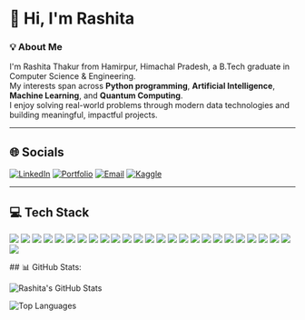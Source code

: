 # 👋 Hi, I'm Rashita 

### 💡 About Me
I'm Rashita Thakur from Hamirpur, Himachal Pradesh, a B.Tech graduate in Computer Science & Engineering.  
My interests span across **Python programming**, **Artificial Intelligence**, **Machine Learning**, and **Quantum Computing**.  
I enjoy solving real-world problems through modern data technologies and building meaningful, impactful projects.

---

## 🌐 Socials

[![LinkedIn](https://img.shields.io/badge/LinkedIn-blue?logo=linkedin&logoColor=white&style=for-the-badge)](https://www.linkedin.com/in/rashita-thakur-9a8638271/)
[![Portfolio](https://img.shields.io/badge/Portfolio-000000?logo=vercel&logoColor=white&style=for-the-badge)](https://rashitaportfolio.lovable.app/)
[![Email](https://img.shields.io/badge/Gmail-red?logo=gmail&logoColor=white&style=for-the-badge)](mailto:thakurrashita@gmail.com)
[![Kaggle](https://img.shields.io/badge/Kaggle-20BEFF?logo=kaggle&logoColor=white&style=for-the-badge)](https://www.kaggle.com/missideal20)

---

## 💻 Tech Stack

<p align="left">
  <!-- Programming -->
  <img src="https://img.shields.io/badge/Python-3776AB?logo=python&logoColor=white&style=for-the-badge"/>
  <img src="https://img.shields.io/badge/Java-007396?logo=java&logoColor=white&style=for-the-badge"/>
  <img src="https://img.shields.io/badge/HTML5-E34F26?logo=html5&logoColor=white&style=for-the-badge"/>
  <img src="https://img.shields.io/badge/CSS3-1572B6?logo=css3&logoColor=white&style=for-the-badge"/>
 
  <img src="https://img.shields.io/badge/Django-092E20?logo=django&logoColor=white&style=for-the-badge"/>
  <img src="https://img.shields.io/badge/Flask-black?logo=flask&logoColor=white&style=for-the-badge"/>

  <!-- ML / DL -->
  <img src="https://img.shields.io/badge/TensorFlow-FF6F00?logo=tensorflow&logoColor=white&style=for-the-badge"/>
  <img src="https://img.shields.io/badge/Keras-D00000?logo=keras&logoColor=white&style=for-the-badge"/>
  <img src="https://img.shields.io/badge/PyTorch-EE4C2C?logo=pytorch&logoColor=white&style=for-the-badge"/>
  <img src="https://img.shields.io/badge/sklearn-F7931E?logo=scikit-learn&logoColor=white&style=for-the-badge"/>
  <img src="https://img.shields.io/badge/Matplotlib-11557C?logo=matplotlib&logoColor=white&style=for-the-badge"/>

  <!-- Data Tools -->
  <img src="https://img.shields.io/badge/Anaconda-44A833?logo=anaconda&logoColor=white&style=for-the-badge"/>
  <img src="https://img.shields.io/badge/MySQL-4479A1?logo=mysql&logoColor=white&style=for-the-badge"/>
 
  <img src="https://img.shields.io/badge/Pandas-150458?logo=pandas&logoColor=white&style=for-the-badge"/>
  <img src="https://img.shields.io/badge/NumPy-013243?logo=numpy&logoColor=white&style=for-the-badge"/>

  <!-- Quantum & Cyber -->
  <img src="https://img.shields.io/badge/Qiskit-6929c4?logo=qiskit&logoColor=white&style=for-the-badge"/>
  <img src="https://img.shields.io/badge/PennyLane-FF4785?style=for-the-badge&logo=pennylane&logoColor=white"/>
  <img src="https://img.shields.io/badge/Quantum%20Computing-black?logo=quantconnect&logoColor=white&style=for-the-badge"/>
  <img src="https://img.shields.io/badge/Cybersecurity-red?logo=kaspersky&logoColor=white&style=for-the-badge"/>
  <img src="https://img.shields.io/badge/Big%20Data-blueviolet?logo=apache&logoColor=white&style=for-the-badge"/>
  <img src="https://img.shields.io/badge/Data%20Science-grey?logo=googleanalytics&logoColor=white&style=for-the-badge"/>

  <!-- Tools -->
  <img src="https://img.shields.io/badge/Canva-00C4CC?logo=canva&logoColor=white&style=for-the-badge"/>
  <img src="https://img.shields.io/badge/VS%20Code-007ACC?logo=visualstudiocode&logoColor=white&style=for-the-badge"/>
  <img src="https://img.shields.io/badge/Jupyter-F37626?logo=jupyter&logoColor=white&style=for-the-badge"/>
  <img src="https://img.shields.io/badge/Google%20Colab-F9AB00?logo=googlecolab&logoColor=black&style=for-the-badge"/>
  <img src="https://img.shields.io/badge/Streamlit-FF4B4B?logo=streamlit&logoColor=white&style=for-the-badge"/>
</p>
## 📊 GitHub Stats:

![Rashita's GitHub Stats](https://github-readme-stats.vercel.app/api?username=Rashitakur&show_icons=true&theme=tokyonight&count_private=true)

![Top Languages](https://github-readme-stats.vercel.app/api/top-langs/?username=Rashitakur&layout=compact&theme=tokyonight)


